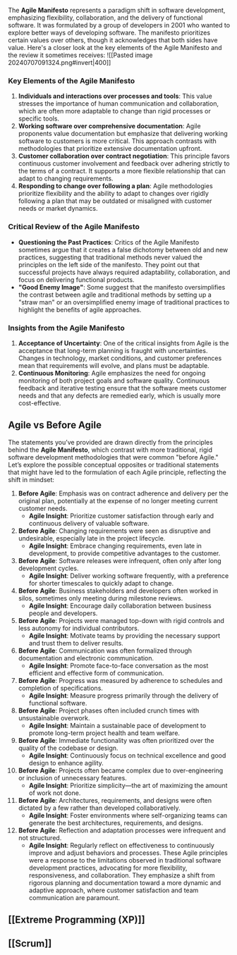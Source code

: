 The **Agile Manifesto** represents a paradigm shift in software development, emphasizing flexibility, collaboration, and the delivery of functional software. It was formulated by a group of developers in 2001 who wanted to explore better ways of developing software. The manifesto prioritizes certain values over others, though it acknowledges that both sides have value. Here's a closer look at the key elements of the Agile Manifesto and the review it sometimes receives:
![[Pasted image 20240707091324.png#invert|400]]

### Key Elements of the Agile Manifesto
1. **Individuals and interactions over processes and tools**: This value stresses the importance of human communication and collaboration, which are often more adaptable to change than rigid processes or specific tools.
2. **Working software over comprehensive documentation**: Agile proponents value documentation but emphasize that delivering working software to customers is more critical. This approach contrasts with methodologies that prioritize extensive documentation upfront.
3. **Customer collaboration over contract negotiation**: This principle favors continuous customer involvement and feedback over adhering strictly to the terms of a contract. It supports a more flexible relationship that can adapt to changing requirements.
4. **Responding to change over following a plan**: Agile methodologies prioritize flexibility and the ability to adapt to changes over rigidly following a plan that may be outdated or misaligned with customer needs or market dynamics.
### Critical Review of the Agile Manifesto
- **Questioning the Past Practices**: Critics of the Agile Manifesto sometimes argue that it creates a false dichotomy between old and new practices, suggesting that traditional methods never valued the principles on the left side of the manifesto. They point out that successful projects have always required adaptability, collaboration, and focus on delivering functional products.
- **"Good Enemy Image"**: Some suggest that the manifesto oversimplifies the contrast between agile and traditional methods by setting up a "straw man" or an oversimplified enemy image of traditional practices to highlight the benefits of agile approaches.
### Insights from the Agile Manifesto
1. **Acceptance of Uncertainty**: One of the critical insights from Agile is the acceptance that long-term planning is fraught with uncertainties. Changes in technology, market conditions, and customer preferences mean that requirements will evolve, and plans must be adaptable.
2. **Continuous Monitoring**: Agile emphasizes the need for ongoing monitoring of both project goals and software quality. Continuous feedback and iterative testing ensure that the software meets customer needs and that any defects are remedied early, which is usually more cost-effective.

## Agile vs Before Agile
The statements you’ve provided are drawn directly from the principles behind the **Agile Manifesto**, which contrast with more traditional, rigid software development methodologies that were common "before Agile." Let’s explore the possible conceptual opposites or traditional statements that might have led to the formulation of each Agile principle, reflecting the shift in mindset:
1. **Before Agile**: Emphasis was on contract adherence and delivery per the original plan, potentially at the expense of no longer meeting current customer needs.
   - **Agile Insight**: Prioritize customer satisfaction through early and continuous delivery of valuable software.
2. **Before Agile**: Changing requirements were seen as disruptive and undesirable, especially late in the project lifecycle.
   - **Agile Insight**: Embrace changing requirements, even late in development, to provide competitive advantages to the customer.
3. **Before Agile**: Software releases were infrequent, often only after long development cycles.
   - **Agile Insight**: Deliver working software frequently, with a preference for shorter timescales to quickly adapt to change.
4. **Before Agile**: Business stakeholders and developers often worked in silos, sometimes only meeting during milestone reviews.
   - **Agile Insight**: Encourage daily collaboration between business people and developers.
5. **Before Agile**: Projects were managed top-down with rigid controls and less autonomy for individual contributors.
   - **Agile Insight**: Motivate teams by providing the necessary support and trust them to deliver results.
6. **Before Agile**: Communication was often formalized through documentation and electronic communication.
   - **Agile Insight**: Promote face-to-face conversation as the most efficient and effective form of communication.
7. **Before Agile**: Progress was measured by adherence to schedules and completion of specifications.
   - **Agile Insight**: Measure progress primarily through the delivery of functional software.
8. **Before Agile**: Project phases often included crunch times with unsustainable overwork.
   - **Agile Insight**: Maintain a sustainable pace of development to promote long-term project health and team welfare.
9. **Before Agile**: Immediate functionality was often prioritized over the quality of the codebase or design.
   - **Agile Insight**: Continuously focus on technical excellence and good design to enhance agility.
10. **Before Agile**: Projects often became complex due to over-engineering or inclusion of unnecessary features.
    - **Agile Insight**: Prioritize simplicity—the art of maximizing the amount of work not done.
11. **Before Agile**: Architectures, requirements, and designs were often dictated by a few rather than developed collaboratively.
    - **Agile Insight**: Foster environments where self-organizing teams can generate the best architectures, requirements, and designs.
12. **Before Agile**: Reflection and adaptation processes were infrequent and not structured.
    - **Agile Insight**: Regularly reflect on effectiveness to continuously improve and adjust behaviors and processes.
These Agile principles were a response to the limitations observed in traditional software development practices, advocating for more flexibility, responsiveness, and collaboration. They emphasize a shift from rigorous planning and documentation toward a more dynamic and adaptive approach, where customer satisfaction and team communication are paramount.

## [[Extreme Programming (XP)]]
## [[Scrum]]